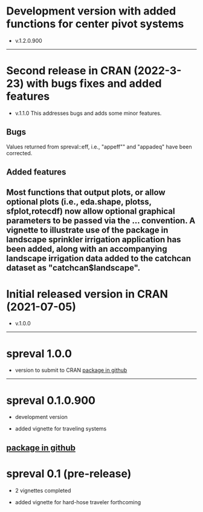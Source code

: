 # Development version with added functions for center pivot systems
* v.1.2.0.900
---

# Second release in CRAN (2022-3-23) with bugs fixes and added features
* v.1.1.0
This addresses bugs and adds some minor features. 

## Bugs 
Values returned from spreval::eff, i.e., "appeff"" and "appadeq" have been 
corrected.  

## Added features

Most functions that output plots, or allow optional plots 
(i.e., eda.shape, plotss, sfplot,rotecdf) now allow optional graphical 
parameters to be passed via the ... convention. A vignette to illustrate 
use of the package in landscape sprinkler irrigation application has been added,
along with an accompanying landscape irrigation data added to the catchcan 
dataset as "catchcan$landscape". 
---

# Initial released version in CRAN (2021-07-05)
* v.1.0.0
---

# spreval 1.0.0
* version to submit to CRAN
[package in github](https://github.com/glgrabow/spreval/blob/master/packages/spreval_1.0.0.tar.gz)
---

# spreval 0.1.0.900 
* development version

* added vignette for traveling systems

[package in github](https://github.com/glgrabow/spreval/blob/master/packages/spreval_0.1.0.900.tar.gz)
---

# spreval 0.1 (pre-release)

* 2 vignettes completed

* added vignette for hard-hose traveler forthcoming
